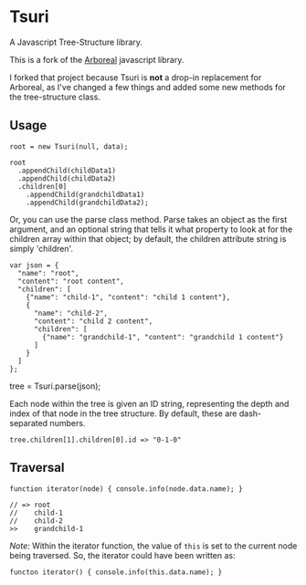 Tsuri
=====

A Javascript Tree-Structure library.

This is a fork of the [Arboreal](https://github.com/afiore/arboreal) javascript library.

I forked that project because Tsuri is **not** a drop-in replacement for Arboreal, as I've
changed a few things and added some new methods for the tree-structure class.

## Usage

    root = new Tsuri(null, data);

    root
      .appendChild(childData1)
      .appendChild(childData2)
      .children[0]
        .appendChild(grandchildData1)
        .appendChild(grandchildData2);

Or, you can use the parse class method. Parse takes an object as the first argument,
and an optional string that tells it what property to look at for the children
array within that object; by default, the children attribute string is simply
'children'.

    var json = {
      "name": "root",
      "content": "root content",
      "children": [
        {"name": "child-1", "content": "child 1 content"},
        {
          "name": "child-2",
          "content": "child 2 content",
          "children": [
            {"name": "grandchild-1", "content": "grandchild 1 content"}
          ]
        }
      ]
    };

   tree = Tsuri.parse(json);

Each node within the tree is given an ID string, representing the depth and index of
that node in the tree structure. By default, these are dash-separated numbers.

    tree.children[1].children[0].id => "0-1-0"

## Traversal

    function iterator(node) { console.info(node.data.name); }

    // => root
    //    child-1
    //    child-2
    >>    grandchild-1

*Note:* Within the iterator function, the value of `this` is set to the current node
being traversed. So, the iterator could have been written as:

    functon iterator() { console.info(this.data.name); }


